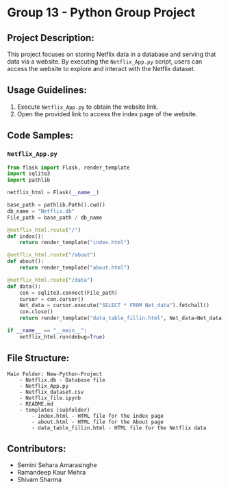 # Group 13 - Python Group Project

## Project Description:

This project focuses on storing Netflix data in a database and serving that data via a website. By executing the `Netflix_App.py` script, users can access the website to explore and interact with the Netflix dataset.

## Usage Guidelines:

1. Execute `Netflix_App.py` to obtain the website link.
2. Open the provided link to access the index page of the website.

## Code Samples:

### `Netflix_App.py`

```python
from flask import Flask, render_template
import sqlite3
import pathlib

netflix_html = Flask(__name__)

base_path = pathlib.Path().cwd()
db_name = "Netflix.db"
File_path = base_path / db_name

@netflix_html.route("/")
def index():
    return render_template("index.html")

@netflix_html.route("/about")
def about():
    return render_template("about.html")

@netflix_html.route("/data")
def data():
    con = sqlite3.connect(File_path)
    cursor = con.cursor()
    Net_data = cursor.execute("SELECT * FROM Net_data").fetchall()
    con.close()
    return render_template("data_table_fillin.html", Net_data=Net_data)

if __name__ == "__main__":
    netflix_html.run(debug=True)
```

## File Structure:

```
Main Folder: New-Python-Project
    - Netflix.db - Database file
    - Netflix_App.py
    - Netflix_dataset.csv
    - Netflix_file.ipynb
    - README.md
    - templates (subfolder)
        - index.html - HTML file for the index page
        - about.html - HTML file for the About page
        - data_table_fillin.html - HTML file for the Netflix data
```

## Contributors:

- Semini Sehara Amarasinghe
- Ramandeep Kaur Mehra
- Shivam Sharma
